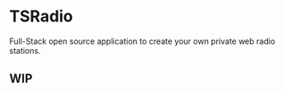 # TSRadio

Full-Stack open source application to create your own private web radio stations.

## WIP
